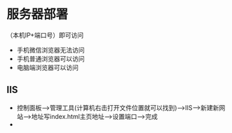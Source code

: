 # 服务器部署
（本机IP+端口号）即可访问
- 手机微信浏览器无法访问
- 手机普通浏览器可以访问
- 电脑端浏览器可以访问
## IIS
- 控制面板——>管理工具(计算机右击打开文件位置就可以找到)——>IIS——>新建新网站——>地址写index.html主页地址——>设置端口——>完成
- 